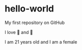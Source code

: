 # hello-world
My first repository on GitHub


I love :cake: and :pizza:

I am 21 years old and I am a female